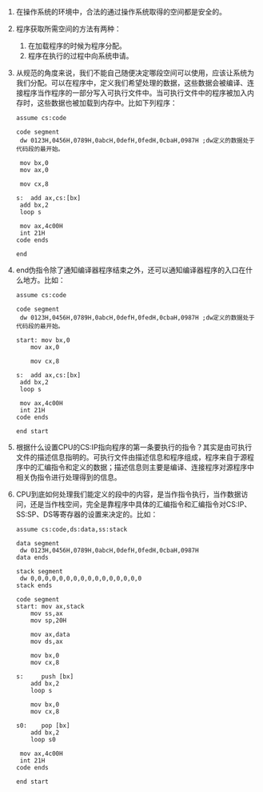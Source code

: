 1. 在操作系统的环境中，合法的通过操作系统取得的空间都是安全的。

2. 程序获取所需空间的方法有两种：

   1. 在加载程序的时候为程序分配。
   2. 程序在执行的过程中向系统申请。

3. 从规范的角度来说，我们不能自己随便决定哪段空间可以使用，应该让系统为我们分配。可以在程序中，定义我们希望处理的数据，这些数据会被编译、连接程序当作程序的一部分写入可执行文件中。当可执行文件中的程序被加入内存时，这些数据也被加载到内存中。比如下列程序：

   ```assembly
   assume cs:code
   
   code segment
   	dw 0123H,0456H,0789H,0abcH,0defH,0fedH,0cbaH,0987H ;dw定义的数据处于代码段的最开始。
   	
   	mov bx,0
   	mov ax,0
   	
   	mov cx,8
   	
   s:  add ax,cs:[bx]
   	add bx,2
   	loop s
   	
   	mov ax,4c00H
   	int 21H
   code ends
   
   end
   ```

4. end伪指令除了通知编译器程序结束之外，还可以通知编译器程序的入口在什么地方。比如：

   ```assembly
   assume cs:code
   
   code segment
   	dw 0123H,0456H,0789H,0abcH,0defH,0fedH,0cbaH,0987H ;dw定义的数据处于代码段的最开始。
   	
   start: mov bx,0
   	   mov ax,0
   	
   	   mov cx,8
   	
   s:  add ax,cs:[bx]
   	add bx,2
   	loop s
   	
   	mov ax,4c00H
   	int 21H
   code ends
   
   end start
   ```

5. 根据什么设置CPU的CS:IP指向程序的第一条要执行的指令？其实是由可执行文件的描述信息指明的。可执行文件由描述信息和程序组成，程序来自于源程序中的汇编指令和定义的数据；描述信息则主要是编译、连接程序对源程序中相关伪指令进行处理得到的信息。

6. CPU到底如何处理我们能定义的段中的内容，是当作指令执行，当作数据访问，还是当作栈空间，完全是靠程序中具体的汇编指令和汇编指令对CS:IP、SS:SP、DS等寄存器的设置来决定的。比如：

   ```assembly
   assume cs:code,ds:data,ss:stack
   
   data segment
   	dw 0123H,0456H,0789H,0abcH,0defH,0fedH,0cbaH,0987H
   data ends
   
   stack segment
   	dw 0,0,0,0,0,0,0,0,0,0,0,0,0,0,0,0
   stack ends
   
   code segment
   start: mov ax,stack
   	   mov ss,ax
   	   mov sp,20H
   	   
   	   mov ax,data
   	   mov ds,ax
   	   
   	   mov bx,0
   	   mov cx,8
   	   
   s:     push [bx]
   	   add bx,2
   	   loop s
   	   
   	   mov bx,0
   	   mov cx,8
   	   
   s0:    pop [bx]
   	   add bx,2
   	   loop s0
   
   	mov ax,4c00H
   	int 21H
   code ends
   
   end start
   ```

   